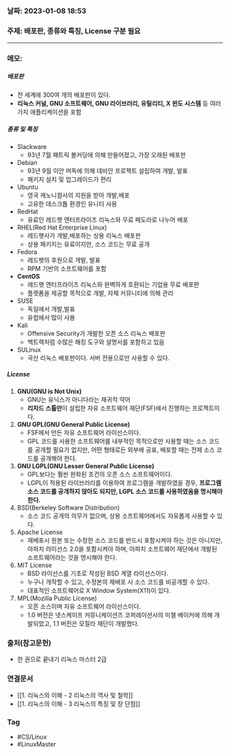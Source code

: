 ### 날짜: 2023-01-08 18:53

### 주제: 배포판, 종류와 특징, License 구분 필요
---
### 메모: 
##### 배포판
- 전 세계에 300여 개의 배포판이 있다. 
- **리눅스 커널, GNU 소프트웨어, GNU 라이브러리, 유틸리티, X 윈도 시스템** 등 여러 가지 애플리케이션을 포함
##### 종류 및 특징
- Slackware
	- 93년 7월 패트릭 볼커딩에 의해 만들어졌고, 가장 오래된 배포판 
- Debian
	- 93년 9월 이안 머독에 의해 데비안 프로젝트 설립하여 개발, 발표
	- 패키지 설치 및 업그레이드가 편리 
- Ubuntu
	- 영국 캐노니컬사의 지원을 받아 개발,배포
	- 고유한 데스크톱 환경인 유니티 사용
- RedHat
	- 유료인 레드햇 엔터프라이즈 리눅스와 무료 페도라로 나누어 배포
- RHEL(Red Hat Enterprise Linux)
	- 레드햇사가 개발,배포하는 상용 리눅스 배포판
	- 상용 패키지는 유료이지만, 소스 코드는 무료 공개
- Fedora
	- 레드팻의 후원으로 개발, 발표
	- RPM 기반의 소프트웨어를 포함
- **CentOS**
	- 레드햇 엔터프라이즈 리눅스와 완벽하게 호환되는 기업용 무료 배포판
	- 플랫폼을 제공할 목적으로 개발, 자체 커뮤니티에 의해 관리
- SUSE
	- 독일에서 개발,발표
	- 유럽에서 많이 사용
- Kali
	- Offensive Security가 개발한 오픈 소스 리눅스 배포판
	- 백트랙처럼 수많은 해킹 도구와 설명서를 포함하고 있음
- SULinux
	- 국산 리눅스 배포판이다. 서버 전용으로만 사용할 수 있다. 
##### License
1. **GNU(GNU is Not Unix)**
	- GNU는 유닉스가 아니다라는 재귀적 약어
	- **리차드 스톨만**이 설립한 자유 소프트웨어 재단(FSF)에서 진행하는 프로젝트이다.
2. **GNU GPL(GNU General Public License)**
	- FSF에서 만든 자유 소프트웨어 라이선스이다.
	- GPL 코드를 사용한 소프트웨어를 내부적인 목적으로만 사용할 때는 소스 코드를 공개할 필요가 없지만, 어떤 형태로든 외부에 공표, 배포할 때는 전체 소스 코드를 공개해야 한다.
3. **GNU LGPL(GNU Lesser General Public License)**
	- GPL보다는 훨씬 완화된 조건의 오픈 소스 소프트웨어이다. 
	- LGPL이 적용된 라이브러리를 이용하여 프로그램을 개발하였을 경우, **프로그램 소스 코드를 공개하지 않아도 되지만, LGPL 소스 코드를 사용하였음을 명시해야 한다.** 
4. BSD(Berkeley Software Distribution)
	- 소스 코드 공개의 의무가 없으며, 상용 소프트웨어에서도 자유롭게 사용할 수 있다.
5. Apache License
	- 재배포시 원본 또는 수정한 소스 코드를 반드시 포함시켜야 하는 것은 아니지만, 아파치 라이선스 2.0을 포함시켜야 하며, 아파치 소프트웨어 재단에서 개발된 소프트웨어라는 것을 명시해야 한다.
6. MIT License
	- BSD 라이선스를 기초로 작성된 BSD 계열 라이선스이다.
	- 누구나 개작할 수 있고, 수정본의 재배포 시 소스 코드를 비공개할 수 있다. 
	- 대표적인 소프트웨어로 X Window System(X11)이 있다. 
7. MPL(Mozilla Public License)
	- 오픈 소스이며 자유 소프트웨어 라이선스이다.
	- 1.0 버전은 넷스케이프 커뮤니케이션즈 코퍼레이션사의 미첼 베이커에 의해 개발되었고, 1.1 버전은 모질라 재단이 개발했다.

### 출처(참고문헌) 
- 한 권으로 끝내기 리눅스 마스터 2급

### 연결문서 
- [[1. 리눅스의 이해 - 2 리눅스의 역사 및 철학]]
- [[1. 리눅스의 이해 - 3 리눅스의 특징 및 장 단점]]
### Tag
- #CS/Linux 
- #LinuxMaster
